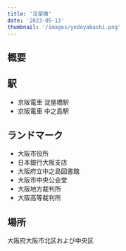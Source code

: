 ```yaml
---
title: '淀屋橋'
date: '2023-05-13'
thumbnail: '/images/yodoyabashi.png'
---
```


## 概要


## 駅
- 京阪電車 淀屋橋駅
- 京阪電車 中之島駅

## ランドマーク
- 大阪市役所
- 日本銀行大阪支店
- 大阪府立中之島図書館
- 大阪市中央公会堂
- 大阪地方裁判所
- 大阪高等裁判所

## 場所
大阪府大阪市北区および中央区